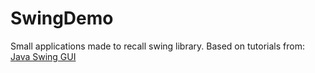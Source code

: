 # SwingDemo
Small applications made to recall swing library.
Based on tutorials from: [Java Swing GUI](https://www.youtube.com/playlist?list=PLY-H7Nl6qqgntwySdPesG8eLJRpdjin19)
